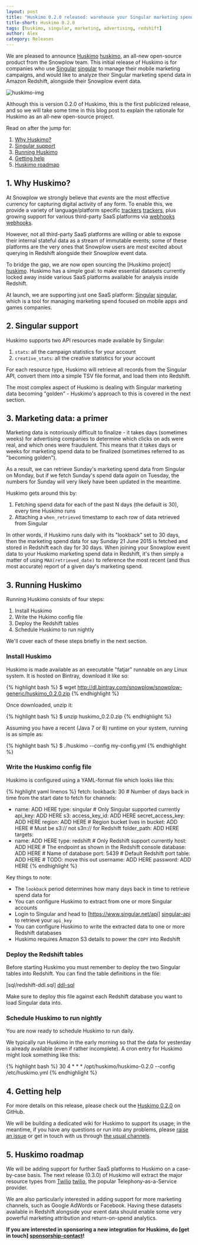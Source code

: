 ```yaml
---
layout: post
title: "Huskimo 0.2.0 released: warehouse your Singular marketing spend data in Redshift"
title-short: Huskimo 0.2.0
tags: [huskimo, singular, marketing, advertising, redshift]
author: Alex
category: Releases
---
```


We are pleased to announce [Huskimo] [huskimo], an all-new open-source product from the Snowplow team. This initial release of Huskimo is for companies who use [Singular] [singular] to manage their mobile marketing campaigns, and would like to analyze their Singular marketing spend data in Amazon Redshift, alongside their Snowplow event data.

![huskimo-img][huskimo-img]

Although this is version 0.2.0 of Huskimo, this is the first publicized release, and so we will take some time in this blog post to explain the rationale for Huskimo as an all-new open-source project.

Read on after the jump for:

1. [Why Huskimo?](/blog/2015/06/21/huskimo-0.2.0-released-warehouse-your-singular-marketing-spend-data-in-redshift#why)
2. [Singular support](/blog/2015/06/21/huskimo-0.2.0-released-warehouse-your-singular-marketing-spend-data-in-redshift#singular)
3. [Running Huskimo](/blog/2015/06/21/huskimo-0.2.0-released-warehouse-your-singular-marketing-spend-data-in-redshift#setup)
4. [Getting help](/blog/2015/06/21/huskimo-0.2.0-released-warehouse-your-singular-marketing-spend-data-in-redshift#help)
5. [Huskimo roadmap](/blog/2015/06/21/huskimo-0.2.0-released-warehouse-your-singular-marketing-spend-data-in-redshift#roadmap)

<!--more-->

<h2><a name="why">1. Why Huskimo?</a></h2>

At Snowplow we strongly believe that _events_ are the most effective currency for capturing digital activity of any form. To enable this, we provide a variety of language/platform specific [trackers] [trackers], plus growing support for various third-party SaaS platforms via [webhooks] [webhooks].

However, not all third-party SaaS platforms are willing or able to expose their internal stateful data as a stream of immutable events; some of these platforms are the very ones that Snowplow users are _most_ excited about querying in Redshift alongside their Snowplow event data.

To bridge the gap, we are now open sourcing the [Huskimo project] [huskimo]. Huskimo has a simple goal: to make essential datasets currently locked away inside various SaaS platforms available for analysis inside Redshift.

At launch, we are supporting just one SaaS platform: [Singular] [singular], which is a tool for managing marketing spend focused on mobile apps and games companies.

<h2><a name="singular">2. Singular support</a></h2>

Huskimo supports two API resources made available by Singular:

1. `stats`: all the campaign statistics for your account
2. `creative_stats`: all the creative statistics for your account

For each resource type, Huskimo will retrieve all records from the Singular API, convert them into a simple TSV file format, and load them into Redshift.

The most complex aspect of Huskimo is dealing with Singular marketing data becoming "golden" - Huskimo's approach to this is covered in the next section.

<h2><a name="singular">3. Marketing data: a primer</a></h2>

Marketing data is notoriously difficult to finalize - it takes days (sometimes weeks) for advertising companies to determine which clicks on ads were real, and which ones were fraudulent. This means that it takes days or weeks for marketing spend data to be finalized (sometimes referred to as "becoming golden").

As a result, we can retrieve Sunday's marketing spend data from Singular on Monday, but if we fetch Sunday's spend data *again* on Tuesday, the numbers for Sunday will very likely have been updated in the meantime.

Huskimo gets around this by:

1. Fetching spend data for each of the past N days (the default is 30), every time Huskimo runs
2. Attaching a `when_retrieved` timestamp to each row of data retrieved from Singular

In other words, if Huskimo runs daily with its "lookback" set to 30 days, then the marketing spend data for say Sunday 21 June 2015 is fetched and stored in Redshift each day for 30 days. When joining your Snowplow event data to your Huskimo marketing spend data in Redshift, it's then simply a matter of using `MAX(retrieved_date)` to reference the most recent (and thus most accurate) report of a given day's marketing spend.

<h2><a name="setup">3. Running Huskimo</a></h2>

Running Huskimo consists of four steps:

1. Install Huskimo
2. Write the Hukimo config file
3. Deploy the Redshift tables
4. Schedule Huskimo to run nightly

We'll cover each of these steps briefly in the next section.

<h3>Install Huskimo</h3>

Huskimo is made available as an executable "fatjar" runnable on any Linux system. It is hosted on Bintray, download it like so:

{% highlight bash %}
$ wget http://dl.bintray.com/snowplow/snowplow-generic/huskimo_0.2.0.zip
{% endhighlight %}

Once downloaded, unzip it:

{% highlight bash %}
$ unzip huskimo_0.2.0.zip
{% endhighlight %}

Assuming you have a recent (Java 7 or 8) runtime on your system, running is as simple as:

{% highlight bash %}
$ ./huskimo --config my-config.yml
{% endhighlight %}

<h3>Write the Huskimo config file</h3>

Huskimo is configured using a YAML-format file which looks like this:

{% highlight yaml linenos %}
fetch:
  lookback: 30 # Number of days back in time from the start date to fetch for
channels:
  - name: ADD HERE
    type: singular # Only Singular supported currently
    api_key: ADD HERE
s3:
  access_key_id: ADD HERE
  secret_access_key: ADD HERE
  region: ADD HERE # Region bucket lives in
  bucket: ADD HERE # Must be s3:// not s3n:// for Redshift
  folder_path: ADD HERE
targets:
  - name: ADD HERE
    type: redshift # Only Redshift support currently
    host: ADD HERE # The endpoint as shown in the Redshift console
    database: ADD HERE # Name of database
    port: 5439 # Default Redshift port
    table: ADD HERE # TODO: move this out
    username: ADD HERE
    password: ADD HERE
{% endhighlight %}

Key things to note:

* The `lookback` period determines how many days back in time to retrieve spend data for
* You can configure Huskimo to extract from one or more Singular accounts
* Login to Singular and head to [https://www.singular.net/api] [singular-api] to retrieve your `api_key`
* You can configure Huskimo to write the extracted data to one or more Redshift databases
* Huskimo requires Amazon S3 details to power the `COPY` into Redshift

<h3>Deploy the Redshift tables</h3>

Before starting Huskimo you must remember to deploy the two Singular tables into Redshift. You can find the table definitions in the file:

[sql/redshift-ddl.sql] [ddl-sql]

Make sure to deploy this file against each Redshift database you want to load Singular data into.

<h3>Schedule Huskimo to run nightly</h3>

You are now ready to schedule Huskimo to run daily.

We typically run Huskimo in the early morning so that the data for yesterday is already available (even if rather incomplete). A cron entry for Huskimo might look something like this:

{% highlight bash %}
30 4            * * *   /opt/huskimo/huskimo-0.2.0 --config /etc/huskimo.yml
{% endhighlight %}

<h2><a name="help">4. Getting help</a></h2>

For more details on this release, please check out the [Huskimo 0.2.0][020-release] on GitHub.

We will be building a dedicated wiki for Huskimo to support its usage; in the meantime, if you have any questions or run into any problems, please [raise an issue][issues] or get in touch with us through [the usual channels][talk-to-us].

<h2><a name="why">5. Huskimo roadmap</a></h2>

We will be adding support for further SaaS platforms to Huskimo on a case-by-case basis. The next release (0.3.0) of Huskimo will extract the major resource types from [Twilio] [twilio], the popular Telephony-as-a-Service provider.

We are also particularly interested in adding support for more marketing channels, such as Google AdWords or Facebook. Having these datasets available in Redshift alongside your event data should enable some very powerful marketing attribution and return-on-spend analytics.

**If you are interested in sponsoring a new integration for Huskimo, do [get in touch] [sponsorship-contact]!**

[huskimo-img]: /assets/img/blog/2015/06/huskimo.jpg

[huskimo]: http://collector.snplow.com/r/tp2?u=https%3A%2F%2Fgithub.com%2Fsnowplow%2Fhuskimo
[020-release]: https://github.com/snowplow/huskimo/releases/tag/0.2.0
[ddl-sql]: https://raw.githubusercontent.com/snowplow/huskimo/master/sql/redshift-ddl.sql

[singular]: https://www.singular.net/
[singular-api]: https://www.singular.net/api
[twilio]: https://www.twilio.com/

[trackers]: https://github.com/snowplow/snowplow/tree/master/1-trackers
[webhooks]: https://github.com/snowplow/snowplow/wiki/Setting-up-a-Webhook

[issues]: https://github.com/snowplow/huskimo/issues
[talk-to-us]: https://github.com/snowplow/snowplow/wiki/Talk-to-us

[sponsorship-contact]: mailto:contact@snowplowanalytics.com
